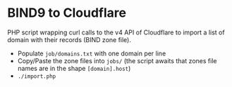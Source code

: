 BIND9 to Cloudflare
===

PHP script wrapping curl calls to the v4 API of Cloudflare to import a list of domain with their records (BIND zone file).

- Populate `job/domains.txt` with one domain per line
- Copy/Paste the zone files into `jobs/` (the script awaits that zones file names are in the shape `[domain].host`)
- `./import.php`
